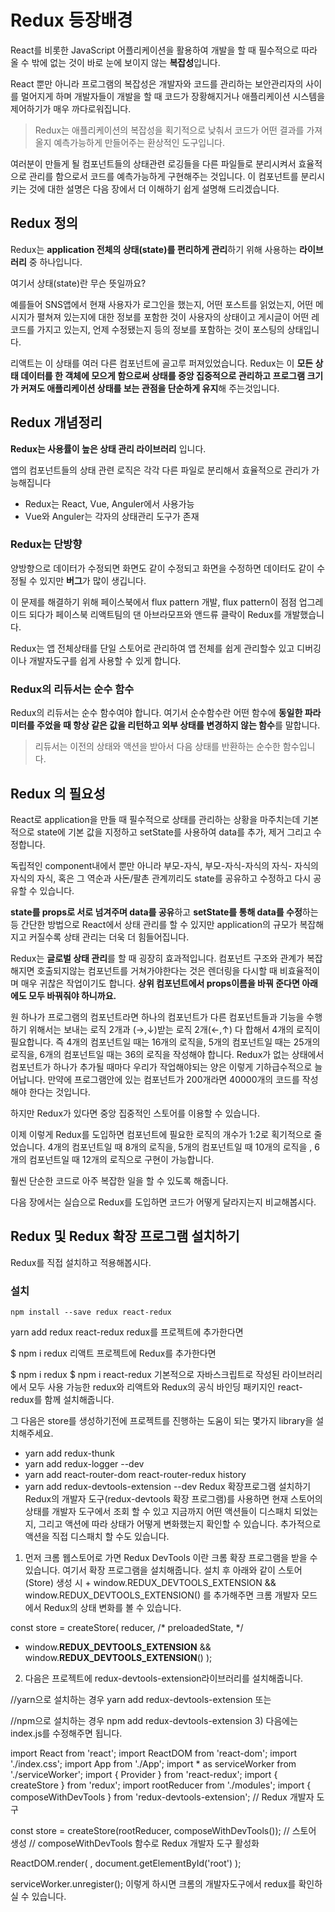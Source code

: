 # Redux 등장배경

React를 비롯한 JavaScript 어플리케이션을 활용하여 개발을 할 때 필수적으로 따라 올 수 밖에 없는 것이 바로 눈에 보이지 않는 **복잡성**입니다. 

React 뿐만 아니라 프로그램의 복잡성은 개발자와 코드를 관리하는 보안관리자의 사이를 멀어지게 하며 개발자들이 개발을 할 때 코드가 장황해지거나 애플리케이션 시스템을 제어하기가 매우 까다로워집니다.

> Redux는 애플리케이션의 복잡성을 획기적으로 낮춰서 코드가 어떤 결과를 가져올지 예측가능하게 만들어주는 환상적인 도구입니다. 

여러분이 만들게 될 컴포넌트들의 상태관련 로깅들을 다른 파일들로 분리시켜서 효율적으로 관리를 함으로서 코드를 예측가능하게 구현해주는 것입니다. 이 컴포넌트를 분리시키는 것에 대한 설명은 다음 장에서 더 이해하기 쉽게 설명해 드리겠습니다.

## Redux 정의

Redux는 **application 전체의 상태(state)를 편리하게 관리**하기 위해 사용하는 **라이브러리** 중 하나입니다.

여기서 상태(state)란 무슨 뜻일까요?

예를들어 SNS앱에서 현재 사용자가 로그인을 했는지, 어떤 포스트를 읽었는지, 어떤 메시지가 펼쳐져 있는지에 대한 정보를 포함한 것이 사용자의 상태이고 게시글이 어떤 레코드를 가지고 있는지, 언제 수정됐는지 등의 정보를 포함하는 것이 포스팅의 상태입니다. 

리액트는 이 상태를 여러 다른 컴포넌트에 골고루 퍼져있었습니다. Redux는 이 **모든 상태 데이터를 한 객체에 모으게 함으로써 상태를 중앙 집중적으로 관리하고 프로그램 크기가 커져도 애플리케이션 상태를 보는 관점을 단순하게 유지**해 주는것입니다.

## Redux 개념정리

**Redux는 사용률이 높은 상태 관리 라이브러리** 입니다.

앱의 컴포넌트들의 상태 관련 로직은 각각 다른 파일로 분리해서 효율적으로 관리가 가능해집니다

- Redux는 React, Vue, Anguler에서 사용가능
- Vue와 Anguler는 각자의 상태관리 도구가 존재

### Redux는 단방향

양방향으로 데이터가 수정되면 화면도 같이 수정되고 화면을 수정하면 데이터도 같이 수정될 수 있지만 **버그**가 많이 생깁니다. 

이 문제를 해결하기 위해 페이스북에서 flux pattern 개발, flux pattern이 점점 업그레이드 되다가 페이스북 리액트팀의 댄 아브라모프와 앤드류 클락이 Redux를 개발했습니다.

Redux는 앱 전체상태를 단일 스토어로 관리하여 앱 전체를 쉽게 관리할수 있고 디버깅이나 개발자도구를 쉽게 사용할 수 있게 합니다.

### Redux의 리듀서는 순수 함수

Redux의 리듀서는 순수 함수여야 합니다.
여기서 순수함수란 어떤 함수에 **동일한 파라미터를 주었을 때 항상 같은 값을 리턴하고 외부 상태를 변경하지 않는 함수**를 말합니다. 

> 리듀서는 이전의 상태와 액션을 받아서 다음 상태를 반환하는 순수한 함수입니다.

## Redux 의 필요성

React로 application을 만들 때 필수적으로 상태를 관리하는 상황을 마주치는데 기본적으로 state에 기본 값을 지정하고 setState를 사용하여 data를 추가, 제거 그리고 수정합니다. 

독립적인 component내에서 뿐만 아니라 부모-자식, 부모-자식-자식의 자식- 자식의 자식의 자식, 혹은 그 역순과 사돈/팔촌 관계끼리도 state를 공유하고 수정하고 다시 공유할 수 있습니다.

**state를 props로 서로 넘겨주며 data를 공유**하고 **setState를 통해 data를 수정**하는 등 간단한 방법으로 React에서 상태 관리를 할 수 있지만 application의 규모가 복잡해지고 커질수록 상태 관리는 더욱 더 힘들어집니다.

Redux는 **글로벌 상태 관리**를 할 때 굉장히 효과적입니다. 컴포넌트 구조와 관계가 복잡해지면 호출되지않는 컴포넌트를 거쳐가야한다는 것은 렌더링을 다시할 때 비효율적이며 매우 귀찮은 작업이기도 합니다. **상위 컴포넌트에서 props이름을 바꿔 준다면 아래에도 모두 바꿔줘야 하니까요.**

원 하나가 프로그램의 컴포넌트라면 하나의 컴포넌트가 다른 컴포넌트들과 기능을 수행하기 위해서는 보내는 로직 2개과 (→,↓)받는 로직 2개(←,↑) 다 합해서 4개의 로직이 필요합니다. 즉 4개의 컴포넌트일 때는 16개의 로직을, 5개의 컴포넌트일 때는 25개의 로직을, 6개의 컴포넌트일 때는 36의 로직을 작성해야 합니다. Redux가 없는 상태에서 컴포넌트가 하나가 추가될 때마다 우리가 작업해야되는 양은 이렇게 기하급수적으로 늘어납니다. 만약에 프로그램안에 있는 컴포넌트가 200개라면 40000개의 코드를 작성해야 한다는 것입니다.

하지만 Redux가 있다면 중앙 집중적인 스토어를 이용할 수 있습니다.

이제 이렇게 Redux를 도입하면 컴포넌트에 필요한 로직의 개수가 1:2로 획기적으로 줄었습니다.
4개의 컴포넌트일 때 8개의 로직을, 5개의 컴포넌트일 때 10개의 로직을 , 6개의 컴포넌트일 때 12개의 로직으로 구현이 가능합니다.

훨씬 단순한 코드로 아주 복잡한 일을 할 수 있도록 해줍니다.

다음 장에서는 실습으로 Redux를 도입하면 코드가 어떻게 달라지는지 비교해봅시다.

## Redux 및 Redux 확장 프로그램 설치하기

Redux를 직접 설치하고 적용해봅시다.

### 설치
```
npm install --save redux react-redux
```

yarn add redux react-redux
redux를 프로젝트에 추가한다면

$ npm i redux
리액트 프로젝트에 Redux를 추가한다면

$ npm i redux
$ npm i react-redux
기본적으로 자바스크립트로 작성된 라이브러리에서 모두 사용 가능한 redux와
리액트와 Redux의 공식 바인딩 패키지인 react-redux를 함께 설치해줍니다.

그 다음은 store를 생성하기전에 프로젝트를 진행하는 도움이 되는 몇가지 library을 설치해주세요.

- yarn add redux-thunk
- yarn add redux-logger --dev
- yarn add react-router-dom react-router-redux history
- yarn add redux-devtools-extension --dev
Redux 확장프로그램 설치하기
Redux의 개발자 도구(redux-devtools 확장 프로그램)를 사용하면 현재 스토어의 상태를 개발자 도구에서 조회 할 수 있고 지금까지 어떤 액션들이 디스패치 되었는지, 그리고 액션에 따라 상태가 어떻게 변화했는지 확인할 수 있습니다. 추가적으로 액션을 직접 디스패치 할 수도 있습니다.

1) 먼저 크롬 웹스토어로 가면 Redux DevTools 이란 크롬 확장 프로그램을 받을 수 있습니다. 여기서 확장 프로그램을 설치해줍니다.
설치 후 아래와 같이 스토어(Store) 생성 시 + window.REDUX_DEVTOOLS_EXTENSION && window.REDUX_DEVTOOLS_EXTENSION() 를 추가해주면 크롬 개발자 모드에서 Redux의 상태 변화를 볼 수 있습니다.

const store = createStore(
   reducer, /* preloadedState, */
+  window.__REDUX_DEVTOOLS_EXTENSION__ && window.__REDUX_DEVTOOLS_EXTENSION__()
 );
2) 다음은 프로젝트에 redux-devtools-extension라이브러리를 설치해줍니다.

//yarn으로 설치하는 경우
yarn add redux-devtools-extension
또는

//npm으로 설치하는 경우
npm add redux-devtools-extension
3) 다음에는 index.js를 수정해주면 됩니다.

import React from 'react';
import ReactDOM from 'react-dom';
import './index.css';
import App from './App';
import * as serviceWorker from './serviceWorker';
import { Provider } from 'react-redux';
import { createStore } from 'redux';
import rootReducer from './modules';
import { composeWithDevTools } from 'redux-devtools-extension'; // Redux 개발자 도구

const store = createStore(rootReducer, composeWithDevTools()); // 스토어 생성
// composeWithDevTools 함수로 Redux 개발자 도구 활성화

ReactDOM.render(
  <Provider store={store}>
    <App />
  </Provider>,
  document.getElementById('root')
);

serviceWorker.unregister();
이렇게 하시면 크롬의 개발자도구에서 redux를 확인하실 수 있습니다.
